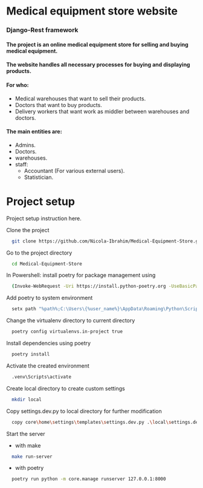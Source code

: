 # Medical equipment store website

### Django-Rest framework

#### The project is an online medical equipment store for selling and buying medical equipment.

#### The website handles all necessary processes for buying and displaying products.

#### For who:

- Medical warehouses that want to sell their products.
- Doctors that want to buy products.
- Delivery workers that want work as middler between warehouses and doctors.

#### The main entities are:

- Admins.
- Doctors.
- warehouses.
- staff:
  - Accountant (For various external users).
  - Statistician.

# Project setup

Project setup instruction here.

Clone the project

```bash
  git clone https://github.com/Nicola-Ibrahim/Medical-Equipment-Store.git
```

Go to the project directory

```bash
  cd Medical-Equipment-Store
```

In Powershell: install poetry for package management using

```bash
  (Invoke-WebRequest -Uri https://install.python-poetry.org -UseBasicParsing).Content | py -
```

Add poetry to system environment

```bash
  setx path "%path%;C:\Users\{%user_name%}\AppData\Roaming\Python\Scripts"
```

Change the virtualenv directory to current directory

```bash
  poetry config virtualenvs.in-project true
```

Install dependencies using poetry

```bash
  poetry install
```

Activate the created environment

```bash
  .venv\Scripts\activate
```

Create local directory to create custom settings

```bash
  mkdir local
```

Copy settings.dev.py to local directory for further modification

```bash
  copy core\home\settings\templates\settings.dev.py .\local\settings.dev.py
```

Start the server

- with make

```bash
  make run-server
```

- with poetry

```bash
  poetry run python -m core.manage runserver 127.0.0.1:8000
```
